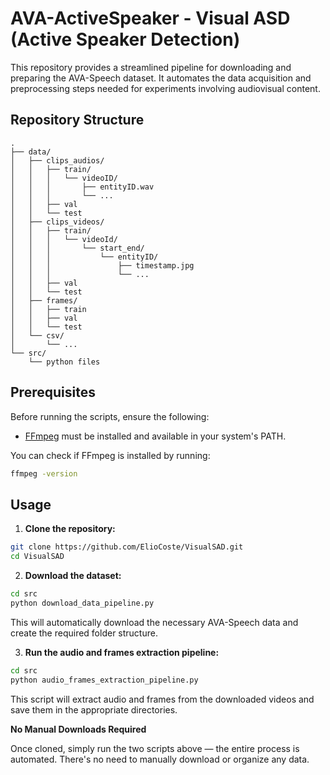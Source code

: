 # AVA-ActiveSpeaker - Visual ASD (Active Speaker Detection)

This repository provides a streamlined pipeline for downloading and preparing the AVA-Speech dataset.
It automates the data acquisition and preprocessing steps needed for experiments involving audiovisual content.

## Repository Structure

```plaintext
.
├── data/
│   ├── clips_audios/
│   │   ├── train/
│   │   │   └── videoID/
│   │   │       ├── entityID.wav
│   │   │       └── ...
│   │   ├── val
│   │   └── test
│   ├── clips_videos/
│   │   ├── train/
│   │   │   └── videoId/
│   │   │       └── start_end/
│   │   │           └── entityID/
│   │   │               ├── timestamp.jpg
│   │   │               └── ...
│   │   ├── val
│   │   └── test
│   ├── frames/
│   │   ├── train
│   │   ├── val
│   │   └── test
│   └── csv/
│       └── ...
└── src/
    └── python files
```


## Prerequisites

Before running the scripts, ensure the following:

- [FFmpeg](https://ffmpeg.org/) must be installed and available in your system's PATH.

You can check if FFmpeg is installed by running:

```bash
ffmpeg -version
```

## Usage

1. **Clone the repository:**

```bash
git clone https://github.com/ElioCoste/VisualSAD.git
cd VisualSAD
```
2. **Download the dataset:**

```bash
cd src
python download_data_pipeline.py
```
This will automatically download the necessary AVA-Speech data and create the required folder structure.

3. **Run the audio and frames extraction pipeline:**

```bash
cd src
python audio_frames_extraction_pipeline.py
```
This script will extract audio and frames from the downloaded videos and save them in the appropriate directories.

**No Manual Downloads Required**

Once cloned, simply run the two scripts above — the entire process is automated. There's no need to manually download or organize any data.

